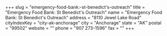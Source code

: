 +++
slug = "emergency-food-bank:-st-benedict's-outreach"
title = "Emergency Food Bank: St Benedict's Outreach"
name = "Emergency Food Bank: St Benedict's Outreach"
address = "8110 Jewel Lake Road"
cityIndexKey = "city-ak-anchorage"
city = "Anchorage"
state = "AK"
postal = "99502"
website = ""
phone = "907 273-1596"
fax = ""
+++
